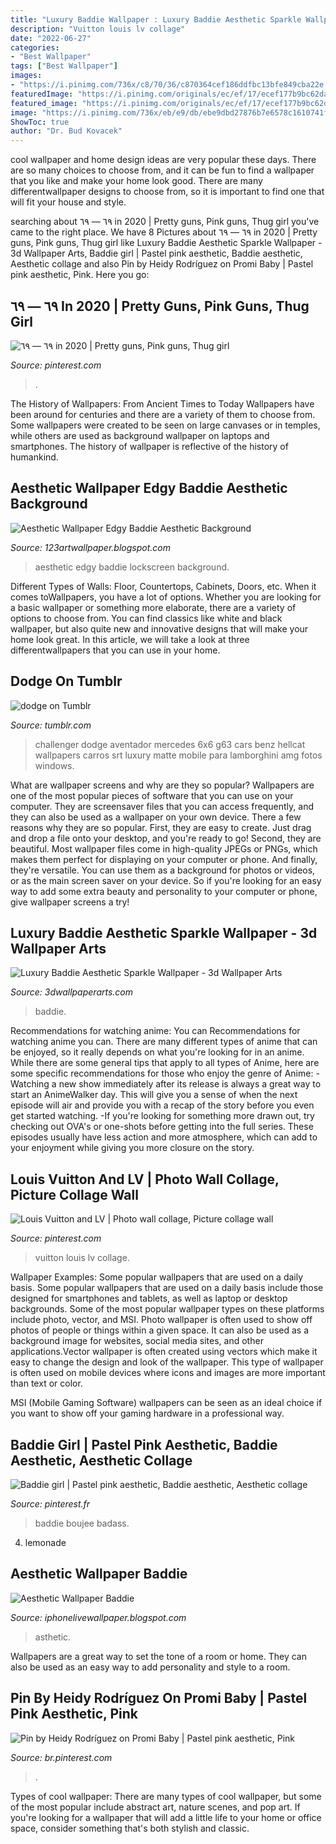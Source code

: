 ```yaml
---
title: "Luxury Baddie Wallpaper : Luxury Baddie Aesthetic Sparkle Wallpaper"
description: "Vuitton louis lv collage"
date: "2022-06-27"
categories:
- "Best Wallpaper"
tags: ["Best Wallpaper"]
images:
- "https://i.pinimg.com/736x/c8/70/36/c870364cef186ddfbc13bfe849cba22e.jpg"
featuredImage: "https://i.pinimg.com/originals/ec/ef/17/ecef177b9bc62dae29fdb147bf94916c.jpg"
featured_image: "https://i.pinimg.com/originals/ec/ef/17/ecef177b9bc62dae29fdb147bf94916c.jpg"
image: "https://i.pinimg.com/736x/eb/e9/db/ebe9dbd27876b7e6578c1610741f3c29.jpg"
ShowToc: true
author: "Dr. Bud Kovacek"
---
```



cool wallpaper and home design ideas are very popular these days. There are so many choices to choose from, and it can be fun to find a wallpaper that you like and make your home look good. There are many differentwallpaper designs to choose from, so it is important to find one that will fit your house and style.

	

		
searching about ٦٩ — ٦٩ in 2020 | Pretty guns, Pink guns, Thug girl you've came to the right place. We have 8 Pictures about ٦٩ — ٦٩ in 2020 | Pretty guns, Pink guns, Thug girl like Luxury Baddie Aesthetic Sparkle Wallpaper - 3d Wallpaper Arts, Baddie girl | Pastel pink aesthetic, Baddie aesthetic, Aesthetic collage and also Pin by Heidy Rodríguez on Promi Baby | Pastel pink aesthetic, Pink. Here you go:
		
    
## ٦٩ — ٦٩ In 2020 | Pretty Guns, Pink Guns, Thug Girl

<img loading=lazy src="https://i.pinimg.com/736x/e7/2f/d9/e72fd940c15413d903fd6d8f076189b7.jpg" onerror="this.onerror=null;this.src='https://tse1.mm.bing.net/th?id=OIP.lyZ9T02iwU02JYr1lyDp0gHaHO&amp;pid=15.1';" alt="٦٩ — ٦٩ in 2020 | Pretty guns, Pink guns, Thug girl">

_Source: pinterest.com_

>. 

	

The History of Wallpapers: From Ancient Times to Today
Wallpapers have been around for centuries and there are a variety of them to choose from. Some wallpapers were created to be seen on large canvases or in temples, while others are used as background wallpaper on laptops and smartphones. The history of wallpaper is reflective of the history of humankind.

    
## Aesthetic Wallpaper Edgy Baddie Aesthetic Background

<img loading=lazy src="https://66.media.tumblr.com/bc64029cde9623713681c57440c686d6/tumblr_ps43d0Vjbb1seoobd_1280.jpg" onerror="this.onerror=null;this.src='https://tse1.mm.bing.net/th?id=OIP.P0OQlAvMkCeSUXnsIDrtfQHaNJ&amp;pid=15.1';" alt="Aesthetic Wallpaper Edgy Baddie Aesthetic Background">

_Source: 123artwallpaper.blogspot.com_

>aesthetic edgy baddie lockscreen background. 

	

Different Types of Walls: Floor, Countertops, Cabinets, Doors, etc.
When it comes toWallpapers, you have a lot of options. Whether you are looking for a basic wallpaper or something more elaborate, there are a variety of options to choose from. You can find classics like white and black wallpaper, but also quite new and innovative designs that will make your home look great. In this article, we will take a look at three differentwallpapers that you can use in your home.

    
## Dodge On Tumblr

<img loading=lazy src="https://68.media.tumblr.com/686bdde3fd9b90ec623d1eb87f130917/tumblr_ot7imfvJG61tny9gzo1_500.png" onerror="this.onerror=null;this.src='https://tse4.mm.bing.net/th?id=OIP.24kWg3iBv77xgEmmhwju6AHaLH&amp;pid=15.1';" alt="dodge on Tumblr">

_Source: tumblr.com_

>challenger dodge aventador mercedes 6x6 g63 cars benz hellcat wallpapers carros srt luxury matte mobile para lamborghini amg fotos windows. 

	

What are wallpaper screens and why are they so popular?
Wallpapers are one of the most popular pieces of software that you can use on your computer. They are screensaver files that you can access frequently, and they can also be used as a wallpaper on your own device. There a few reasons why they are so popular. First, they are easy to create. Just drag and drop a file onto your desktop, and you're ready to go! Second, they are beautiful. Most wallpaper files come in high-quality JPEGs or PNGs, which makes them perfect for displaying on your computer or phone. And finally, they're versatile. You can use them as a background for photos or videos, or as the main screen saver on your device. So if you're looking for an easy way to add some extra beauty and personality to your computer or phone, give wallpaper screens a try!

    
## Luxury Baddie Aesthetic Sparkle Wallpaper - 3d Wallpaper Arts

<img loading=lazy src="https://www.3dwallpaperarts.com/wp-content/uploads/2021/05/baddie-aesthetic-wallpaper-0038.jpg" onerror="this.onerror=null;this.src='https://tse1.mm.bing.net/th?id=OIP.lOgWifU-qIq1foQI78VUAQHaNJ&amp;pid=15.1';" alt="Luxury Baddie Aesthetic Sparkle Wallpaper - 3d Wallpaper Arts">

_Source: 3dwallpaperarts.com_

>baddie. 

	

Recommendations for watching anime: You can
Recommendations for watching anime you can. There are many different types of anime that can be enjoyed, so it really depends on what you're looking for in an anime. While there are some general tips that apply to all types of Anime, here are some specific recommendations for those who enjoy the genre of Anime: 
-Watching a new show immediately after its release is always a great way to start an AnimeWalker day. This will give you a sense of when the next episode will air and provide you with a recap of the story before you even get started watching. 
-If you're looking for something more drawn out, try checking out OVA's or one-shots before getting into the full series. These episodes usually have less action and more atmosphere, which can add to your enjoyment while giving you more closure on the story.

    
## Louis Vuitton And LV | Photo Wall Collage, Picture Collage Wall

<img loading=lazy src="https://i.pinimg.com/736x/c8/70/36/c870364cef186ddfbc13bfe849cba22e.jpg" onerror="this.onerror=null;this.src='https://tse1.mm.bing.net/th?id=OIP.RiCgoRLHT4qDc5hplq14RQHaLJ&amp;pid=15.1';" alt="Louis Vuitton and LV | Photo wall collage, Picture collage wall">

_Source: pinterest.com_

>vuitton louis lv collage. 

	

Wallpaper Examples: Some popular wallpapers that are used on a daily basis.
Some popular wallpapers that are used on a daily basis include those designed for smartphones and tablets, as well as laptop or desktop backgrounds. Some of the most popular wallpaper types on these platforms include photo, vector, and MSI. 
Photo wallpaper is often used to show off photos of people or things within a given space. It can also be used as a background image for websites, social media sites, and other applications.Vector wallpaper is often created using vectors which make it easy to change the design and look of the wallpaper. This type of wallpaper is often used on mobile devices where icons and images are more important than text or color. 

MSI (Mobile Gaming Software) wallpapers can be seen as an ideal choice if you want to show off your gaming hardware in a professional way.

    
## Baddie Girl | Pastel Pink Aesthetic, Baddie Aesthetic, Aesthetic Collage

<img loading=lazy src="https://i.pinimg.com/originals/ec/ef/17/ecef177b9bc62dae29fdb147bf94916c.jpg" onerror="this.onerror=null;this.src='https://tse4.mm.bing.net/th?id=OIP.ErElDFqt3ZzQPhsWmWK9-wHaHa&amp;pid=15.1';" alt="Baddie girl | Pastel pink aesthetic, Baddie aesthetic, Aesthetic collage">

_Source: pinterest.fr_

>baddie boujee badass. 

	

4. lemonade 

    
## Aesthetic Wallpaper Baddie

<img loading=lazy src="https://wallpaperaccess.com/full/813574.jpg" onerror="this.onerror=null;this.src='https://tse4.mm.bing.net/th?id=OIP.6n1cAF1KoZ1dvLmGxLMlTQHaNK&amp;pid=15.1';" alt="Aesthetic Wallpaper Baddie">

_Source: iphonelivewallpaper.blogspot.com_

>asthetic. 

	

Wallpapers are a great way to set the tone of a room or home. They can also be used as an easy way to add personality and style to a room.

    
## Pin By Heidy Rodríguez On Promi Baby | Pastel Pink Aesthetic, Pink

<img loading=lazy src="https://i.pinimg.com/736x/eb/e9/db/ebe9dbd27876b7e6578c1610741f3c29.jpg" onerror="this.onerror=null;this.src='https://tse2.mm.bing.net/th?id=OIP.iaNBg-NKSqn2cvUerlEAcwHaNJ&amp;pid=15.1';" alt="Pin by Heidy Rodríguez on Promi Baby | Pastel pink aesthetic, Pink">

_Source: br.pinterest.com_

>. 

	

Types of cool wallpaper:
There are many types of cool wallpaper, but some of the most popular include abstract art, nature scenes, and pop art. If you're looking for a wallpaper that will add a little life to your home or office space, consider something that's both stylish and classic.

